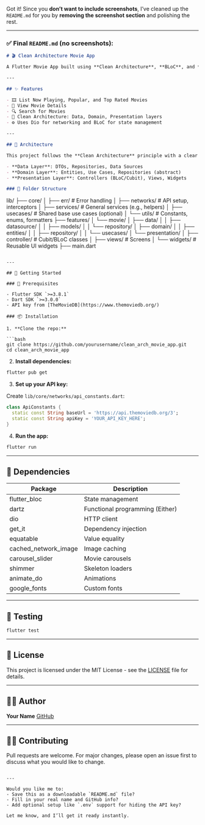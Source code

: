 Got it! Since you **don’t want to include screenshots**, I’ve cleaned up the `README.md` for you by **removing the screenshot section** and polishing the rest.

---

### ✅ Final `README.md` (no screenshots):

```markdown
# 🎬 Clean Architecture Movie App

A Flutter Movie App built using **Clean Architecture**, **BLoC**, and **TheMovieDB API**. This app is designed for scalability, testability, and clean separation of concerns.

---

## ✨ Features

- 🎞️ List Now Playing, Popular, and Top Rated Movies
- 📃 View Movie Details
- 🔍 Search for Movies
- 🧱 Clean Architecture: Data, Domain, Presentation layers
- ⚙️ Uses Dio for networking and BLoC for state management

---

## 🧠 Architecture

This project follows the **Clean Architecture** principle with a clear separation between:

- **Data Layer**: DTOs, Repositories, Data Sources
- **Domain Layer**: Entities, Use Cases, Repositories (abstract)
- **Presentation Layer**: Controllers (BLoC/Cubit), Views, Widgets

### 📁 Folder Structure

```

lib/
├── core/
│   ├── err/             # Error handling
│   ├── networks/        # API setup, interceptors
│   ├── services/        # General services (e.g., helpers)
│   ├── usecases/        # Shared base use cases (optional)
│   └── utils/           # Constants, enums, formatters
├── features/
│   └── movie/
│       ├── data/
│       │   ├── datasource/
│       │   ├── models/
│       │   └── repository/
│       ├── domain/
│       │   ├── entities/
│       │   ├── repository/
│       │   └── usecases/
│       └── presentation/
│           ├── controller/   # Cubit/BLoC classes
│           ├── views/        # Screens
│           └── widgets/      # Reusable UI widgets
├── main.dart

````

---

## 🚀 Getting Started

### 🔧 Prerequisites

- Flutter SDK `>=3.8.1`
- Dart SDK `>=3.0.0`
- API key from [TheMovieDB](https://www.themoviedb.org/)

### 📦 Installation

1. **Clone the repo:**

```bash
git clone https://github.com/yourusername/clean_arch_movie_app.git
cd clean_arch_movie_app
````

2. **Install dependencies:**

```bash
flutter pub get
```

3. **Set up your API key:**

Create `lib/core/networks/api_constants.dart`:

```dart
class ApiConstants {
  static const String baseUrl = 'https://api.themoviedb.org/3';
  static const String apiKey = 'YOUR_API_KEY_HERE';
}
```

4. **Run the app:**

```bash
flutter run
```

---

## 🧰 Dependencies

| Package                | Description                     |
| ---------------------- | ------------------------------- |
| flutter\_bloc          | State management                |
| dartz                  | Functional programming (Either) |
| dio                    | HTTP client                     |
| get\_it                | Dependency injection            |
| equatable              | Value equality                  |
| cached\_network\_image | Image caching                   |
| carousel\_slider       | Movie carousels                 |
| shimmer                | Skeleton loaders                |
| animate\_do            | Animations                      |
| google\_fonts          | Custom fonts                    |

---

## 🧪 Testing

```bash
flutter test
```

---

## 📜 License

This project is licensed under the MIT License - see the [LICENSE](LICENSE) file for details.

---

## 👨‍💻 Author

**Your Name**
[GitHub](https://github.com/yourusername)

---

## 🙋‍♂️ Contributing

Pull requests are welcome. For major changes, please open an issue first to discuss what you would like to change.

```

---

Would you like me to:
- Save this as a downloadable `README.md` file?
- Fill in your real name and GitHub info?
- Add optional setup like `.env` support for hiding the API key?

Let me know, and I’ll get it ready instantly.
```
